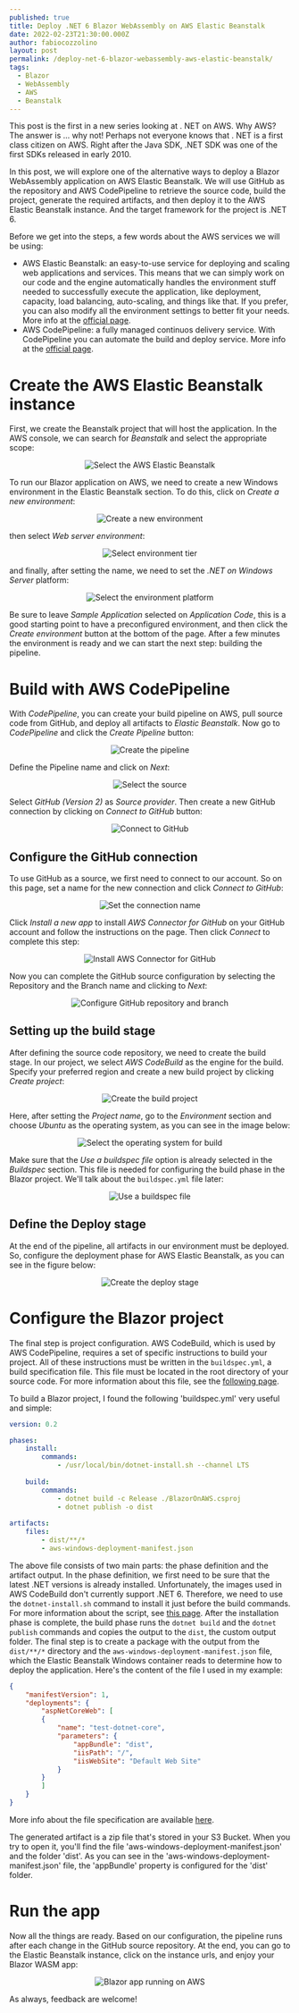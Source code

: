```yaml
---
published: true
title: Deploy .NET 6 Blazor WebAssembly on AWS Elastic Beanstalk
date: 2022-02-23T21:30:00.000Z
author: fabiocozzolino
layout: post
permalink: /deploy-net-6-blazor-webassembly-aws-elastic-beanstalk/
tags:
  - Blazor
  - WebAssembly
  - AWS
  - Beanstalk
---
```

This post is the first in a new series looking at . NET on AWS. Why AWS? The answer is ... why not! Perhaps not everyone knows that . NET is a first class citizen on AWS. Right after the Java SDK, .NET SDK was one of the first SDKs released in early 2010.

In this post, we will explore one of the alternative ways to deploy a Blazor WebAssembly application on AWS Elastic Beanstalk. We will use GitHub as the repository and AWS CodePipeline to retrieve the source code, build the project, generate the required artifacts, and then deploy it to the AWS Elastic Beanstalk instance. And the target framework for the project is .NET 6.

Before we get into the steps, a few words about the AWS services we will be using:
* AWS Elastic Beanstalk: an easy-to-use service for deploying and scaling web applications and services. This means that we can simply work on our code and the engine automatically handles the environment stuff needed to successfully execute the application, like deployment, capacity, load balancing, auto-scaling, and things like that. If you prefer, you can also modify all the environment settings to better fit your needs. More info at the [official page](https://aws.amazon.com/elasticbeanstalk/?nc1=h_ls).
* AWS CodePipeline: a fully managed continuos delivery service. With CodePipeline you can automate the build and deploy service. More info at the [official page](https://aws.amazon.com/codepipeline/?nc1=h_ls).

# Create the AWS Elastic Beanstalk instance
First, we create the Beanstalk project that will host the application. In the AWS console, we can search for _Beanstalk_ and select the appropriate scope:

<p align="center">
  <img src="/assets/img/blazoraws1.png" alt="Select the AWS Elastic Beanstalk">
</p>

To run our Blazor application on AWS, we need to create a new Windows environment in the Elastic Beanstalk section. To do this, click on _Create a new environment_:

<p align="center">
  <img src="/assets/img/blazoraws2.png" alt="Create a new environment">
</p>

then select _Web server environment_:

<p align="center">
  <img src="/assets/img/blazoraws3.png" alt="Select environment tier">
</p>

and finally, after setting the name, we need to set the _.NET on Windows Server_ platform:

<p align="center">
  <img src="/assets/img/blazoraws5.png" alt="Select the environment platform">
</p>

Be sure to leave _Sample Application_ selected on _Application Code_, this is a good starting point to have a preconfigured environment, and then click the _Create environment_ button at the bottom of the page. After a few minutes the environment is ready and we can start the next step: building the pipeline.

# Build with AWS CodePipeline
With _CodePipeline_, you can create your build pipeline on AWS, pull source code from GitHub, and deploy all artifacts to _Elastic Beanstalk_. Now go to _CodePipeline_ and click the _Create Pipeline_ button:

<p align="center">
  <img src="/assets/img/blazoraws_pipeline_1.png" alt="Create the pipeline">
</p>

Define the Pipeline name and click on _Next_:

<p align="center">
  <img src="/assets/img/blazoraws_pipeline_2.png" alt="Select the source">
</p>

Select _GitHub (Version 2)_ as _Source provider_. Then create a new GitHub connection by clicking on _Connect to GitHub_ button:

<p align="center">
  <img src="/assets/img/blazoraws_pipeline_3.png" alt="Connect to GitHub">
</p>

## Configure the GitHub connection
To use GitHub as a source, we first need to connect to our account. So on this page, set a name for the new connection and click _Connect to GitHub_:

<p align="center">
  <img src="/assets/img/blazoraws_pipeline_4.png" alt="Set the connection name">
</p>

Click _Install a new app_ to install _AWS Connector for GitHub_ on your GitHub account and follow the instructions on the page. Then click _Connect_ to complete this step:

<p align="center">
  <img src="/assets/img/blazoraws_pipeline_5.png" alt="Install AWS Connector for GitHub">
</p>

Now you can complete the GitHub source configuration by selecting the Repository and the Branch name and clicking to _Next_:

<p align="center">
  <img src="/assets/img/blazoraws_pipeline_6.png" alt="Configure GitHub repository and branch">
</p>

## Setting up the build stage
After defining the source code repository, we need to create the build stage. In our project, we select _AWS CodeBuild_ as the engine for the build. Specify your preferred region and create a new build project by clicking _Create project_:

<p align="center">
  <img src="/assets/img/blazoraws_pipeline_7.png" alt="Create the build project">
</p>

Here, after setting the _Project name_, go to the _Environment_ section and choose _Ubuntu_ as the operating system, as you can see in the image below:

<p align="center">
  <img src="/assets/img/blazoraws_pipeline_8.png" alt="Select the operating system for build">
</p>

Make sure that the _Use a buildspec file_ option is already selected in the _Buildspec_ section. This file is needed for configuring the build phase in the Blazor project. We'll talk about the `buildspec.yml` file later:

<p align="center">
  <img src="/assets/img/blazoraws_pipeline_9.png" alt="Use a buildspec file">
</p>

## Define the Deploy stage
At the end of the pipeline, all artifacts in our environment must be deployed. So, configure the deployment phase for AWS Elastic Beanstalk, as you can see in the figure below:

<p align="center">
  <img src="/assets/img/blazoraws_pipeline_10.png" alt="Create the deploy stage">
</p>


# Configure the Blazor project
The final step is project configuration. AWS CodeBuild, which is used by AWS CodePipeline, requires a set of specific instructions to build your project. All of these instructions must be written in the `buildspec.yml`, a build specification file. This file must be located in the root directory of your source code. For more information about this file, see the [following page](https://docs.aws.amazon.com/codebuild/latest/userguide/build-spec-ref.html).

To build a Blazor project, I found the following 'buildspec.yml' very useful and simple:

``` yaml
version: 0.2

phases:
    install:
        commands:
            - /usr/local/bin/dotnet-install.sh --channel LTS
            
    build:
        commands:
            - dotnet build -c Release ./BlazorOnAWS.csproj
            - dotnet publish -o dist
            
artifacts:
    files:
        - dist/**/*
        - aws-windows-deployment-manifest.json
```

The above file consists of two main parts: the phase definition and the artifact output. In the phase definition, we first need to be sure that the latest .NET versions is already installed. Unfortunately, the images used in AWS CodeBuild don't currently support .NET 6. Therefore, we need to use the `dotnet-install.sh` command to install it just before the build commands. For more information about the script, see [this page](https://docs.microsoft.com/en-us/dotnet/core/tools/dotnet-install-script).
After the installation phase is complete, the build phase runs the `dotnet build` and the `dotnet publish` commands and copies the output to the `dist`, the custom output folder.
The final step is to create a package with the output from the `dist/**/*` directory and the `aws-windows-deployment-manifest.json` file, which the Elastic Beanstalk Windows container reads to determine how to deploy the application. Here's the content of the file I used in my example:

``` json
{
    "manifestVersion": 1,
    "deployments": {
        "aspNetCoreWeb": [
        {
            "name": "test-dotnet-core",
            "parameters": {
                "appBundle": "dist",
                "iisPath": "/",
                "iisWebSite": "Default Web Site"
            }
        }
        ]
    }
}
```

More info about the file specification are available [here](https://docs.aws.amazon.com/toolkit-for-visual-studio/latest/user-guide/deployment-beanstalk-custom-netcore.html).

The generated artifact is a zip file that's stored in your S3 Bucket. When you try to open it, you'll find the file 'aws-windows-deployment-manifest.json' and the folder 'dist'. As you can see in the 'aws-windows-deployment-manifest.json' file, the 'appBundle' property is configured for the 'dist' folder.

# Run the app
Now all the things are ready. Based on our configuration, the pipeline runs after each change in the GitHub source repository. At the end, you can go to the Elastic Beanstalk instance, click on the instance urls, and enjoy your Blazor WASM app:

<p align="center">
  <img src="/assets/img/blazoraws_result_1.png" alt="Blazor app running on AWS">
</p>

As always, feedback are welcome!
